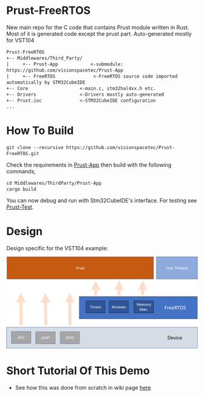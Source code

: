 # Prust-FreeRTOS
New main repo for the C code that contains Prust module written in Rust. Most of it is generated code except the prust part. Auto-generated mostly for VST104

```
Prust-FreeRTOS  
+-- Middlewares/Third_Party/  
|     +-- Prust-App            <-submodule: https://github.com/visionspacetec/Prust-App    
|     +-- FreeRTOS              <-FreeRTOS source code imported automatically by STM32CubeIDE
+-- Core                   <-main.c, stm32hal4xx.h etc.  
+-- Drivers                <-Drivers mostly auto-generated  
+-- Prust.ioc              <-STM32CubeIDE configuration  
...
```

# How To Build  
```
git clone --recursive https://github.com/visionspacetec/Prust-FreeRTOS.git
```
Check the requirements in [Prust-App](https://github.com/visionspacetec/Prust-App) then build with the following commands,
```
cd Middlewares/ThirdParty/Prust-App
cargo build
```
You can now debug and run with Stm32CubeIDE's interface. 
For testing see [Prust-Test](https://github.com/visionspacetec/Prust-Test).

# Design
Design specific for the VST104 example:  
 
![Design](media/designvst.png)


# Short Tutorial Of This Demo 
- See how this was done from scratch in wiki page [here](https://github.com/visionspacetec/Prust/wiki/How-To-Build-On-VST104)
